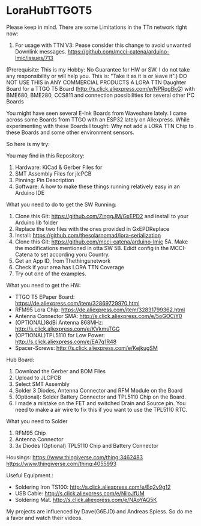 # LoraHubTTGOT5
Please keep in mind. There are some Limitations in the TTn network right now:
1. For usage with TTN V3: Pease consider this change to avoid unwanted Downlink messages. https://github.com/mcci-catena/arduino-lmic/issues/713 


(Prerequisite: This is my Hobby: No Guarantee for HW or SW. I do not take any responsibility or will help you. This is: "Take it as it is or leave it".)
DO NOT USE THIS in ANY COMMERCIAL PRODUCTS
A LORA TTN Daughter Board for a TTGO T5 Board (http://s.click.aliexpress.com/e/NPRqgBkG) with BME680, BME280, CCS811 and connection possibilities for several other I²C Boards


You might have seen several E-Ink Boards from Waveshare lately. I came across some Boards from TTGO with an ESP32 lately on Aliexpress.
While experimenting with these Boards I tought: Why not add a LORA TTN Chip to these Boards and some other environment sensors.

So here is my try:

You may find in this Repository:
1. Hardware: KiCad & Gerber Files for 
2. SMT Assembly Files for jlcPCB 
3. Pinning: Pin Description
4. Software: A how to make these things running relatively easy in an Arduino IDE

What you need to do to get the SW Running:
1. Clone this Git: https://github.com/ZinggJM/GxEPD2 and install to your Arduino lib folder
2. Replace the two files with the ones provided in GxEPDReplace
3. Install: https://github.com/thesolarnomad/lora-serialization
4. Clone this Git: https://github.com/mcci-catena/arduino-lmic
5A. Make the modifications mentioned in otta SW
5B. Edidt config in the MCCI-Catena to set according yoru Country.
6. Get an App ID, from Thethingsnetwork
7. Check if your area has LORA TTN Coverage
8. Try out one of the examples.

What you need to get the HW:
- TTGO T5 EPaper Board: https://de.aliexpress.com/item/32869729970.html
- RFM95 Lora Chip: https://de.aliexpress.com/item/32831799362.html
- Antenna Connector SMA: http://s.click.aliexpress.com/e/5oGOCiY0
- (OPTIONAL)8dBi Antenna 868MHz: http://s.click.aliexpress.com/e/KVkmsTGG
- (OPTIONAL)TPL5110 for Low Power: http://s.click.aliexpress.com/e/EA7q1R48
- Spacer-Screws: http://s.click.aliexpress.com/e/KejkugSM

Hub Board:
1. Download the Gerber and BOM Files
2. Upload to JLCPCB
3. Select SMT Assembly
4. Solder 3 Diodes, Antenna Connector and RFM Module on the Board
5. (Optional): Solder Battery Connector and TPL5110 Chip on the Board.
6. I made a mistake on the FET and switched Drain and Source pin. You need to make a air wire to fix this if you want to use the TPL5110 RTC.

What you need to Solder
1. RFM95 Chip
2. Antenna Connector
3. 3x Diodes
(Optional) TPL5110 Chip and Battery Connector

Housings:
https://www.thingiverse.com/thing:3462483
https://www.thingiverse.com/thing:4055993

Useful Equipment.:
- Soldering Iron TS100: http://s.click.aliexpress.com/e/Eq2v9g12
- USB Cable: http://s.click.aliexpress.com/e/NiloJfUM
- Soldering Mat. http://s.click.aliexpress.com/e/NAoYAQ5K

My projects are influenced by Dave(G6EJD) and Andreas Spiess. So do me a favor and watch their videos.

